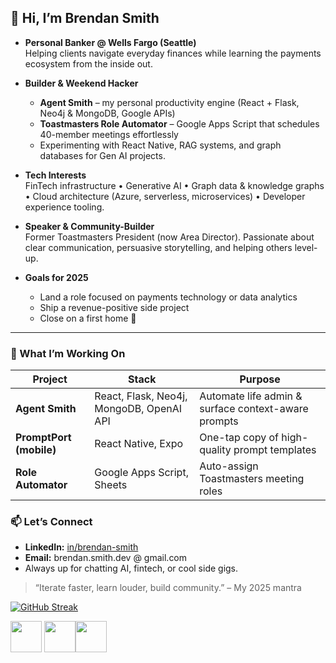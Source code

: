 ## 👋 Hi, I’m Brendan Smith

- **Personal Banker @ Wells Fargo (Seattle)**  
  Helping clients navigate everyday finances while learning the payments ecosystem from the inside out.

- **Builder & Weekend Hacker**  
  - **Agent Smith** – my personal productivity engine (React + Flask, Neo4j & MongoDB, Google APIs)  
  - **Toastmasters Role Automator** – Google Apps Script that schedules 40-member meetings effortlessly  
  - Experimenting with React Native, RAG systems, and graph databases for Gen AI projects.

- **Tech Interests**  
  FinTech infrastructure • Generative AI • Graph data & knowledge graphs • Cloud architecture (Azure, serverless, microservices) • Developer experience tooling.

- **Speaker & Community-Builder**  
  Former Toastmasters President (now Area Director). Passionate about clear communication, persuasive storytelling, and helping others level-up.

- **Goals for 2025**  
  - Land a role focused on payments technology or data analytics  
  - Ship a revenue-positive side project  
  - Close on a first home 🏡

---

### 🔧  What I’m Working On
| Project | Stack | Purpose |
|---------|-------|---------|
| **Agent Smith** | React, Flask, Neo4j, MongoDB, OpenAI API | Automate life admin & surface context-aware prompts |
| **PromptPort (mobile)** | React Native, Expo | One-tap copy of high-quality prompt templates |
| **Role Automator** | Google Apps Script, Sheets | Auto-assign Toastmasters meeting roles |

### 📫  Let’s Connect
- **LinkedIn:** [in/brendan-smith](https://www.linkedin.com/in/brendan-smith/)  
- **Email:** brendan.smith.dev @ gmail.com  
- Always up for chatting AI, fintech, or cool side gigs.

> “Iterate faster, learn louder, build community.” – My 2025 mantra

[![GitHub Streak](https://github-readme-streak-stats.herokuapp.com?user=brendobrendo)](https://git.io/streak-stats)

<a href="https://www.linkedin.com/in/brendan-smith-2896a5172/" target="blank"><img align="center" src="https://simpleicons.org/icons/linkedin.svg" height="50" /></a>     <a href="https://www.instagram.com/brendansmith903/?hl=en" target="blank"><img align="center" src="https://simpleicons.org/icons/instagram.svg" height="50" /></a><a href="https://leetcode.com/problemset/all/" target="blank"><img align="center" src="https://simpleicons.org/icons/leetcode.svg" height="50" />
